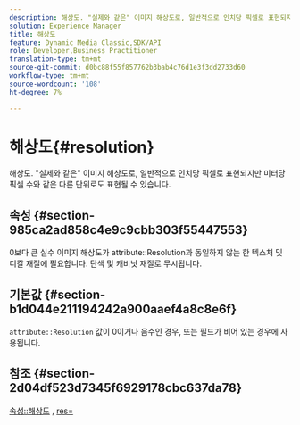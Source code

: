 ```yaml
---
description: 해상도. "실제와 같은" 이미지 해상도로, 일반적으로 인치당 픽셀로 표현되지만 미터당 픽셀 수와 같은 다른 단위로도 표현될 수 있습니다.
solution: Experience Manager
title: 해상도
feature: Dynamic Media Classic,SDK/API
role: Developer,Business Practitioner
translation-type: tm+mt
source-git-commit: d0bc88f55f857762b3bab4c76d1e3f3dd2733d60
workflow-type: tm+mt
source-wordcount: '108'
ht-degree: 7%

---
```



# 해상도{#resolution}

해상도. &quot;실제와 같은&quot; 이미지 해상도로, 일반적으로 인치당 픽셀로 표현되지만 미터당 픽셀 수와 같은 다른 단위로도 표현될 수 있습니다.

## 속성 {#section-985ca2ad858c4e9c9cbb303f55447553}

0보다 큰 실수 이미지 해상도가 attribute::Resolution과 동일하지 않는 한 텍스처 및 디칼 재질에 필요합니다. 단색 및 캐비닛 재질로 무시됩니다.

## 기본값 {#section-b1d044e211194242a900aaef4a8c8e6f}

`attribute::Resolution` 값이 0이거나 음수인 경우, 또는 필드가 비어 있는 경우에 사용됩니다.

## 참조 {#section-2d04df523d7345f6929178cbc637da78}

[속성::해상도](../../../../../ir-api/material-cat/image-rendering-api-ref/c-ir-material-catalog/c-ir-material-data-reference/r-ir-resolution-dataref.md#reference-09fe14e6bfbf4db6b7f4369fffecc806) ,  [res=](../../../../../ir-api/http-protocol/image-rendering-api-ref/c-ir-http-protocol-ref/c-ir-http-protocol-command-reference/r-ir-res.md#reference-0ad9de8887144c83a6db97b4994f7c04)
